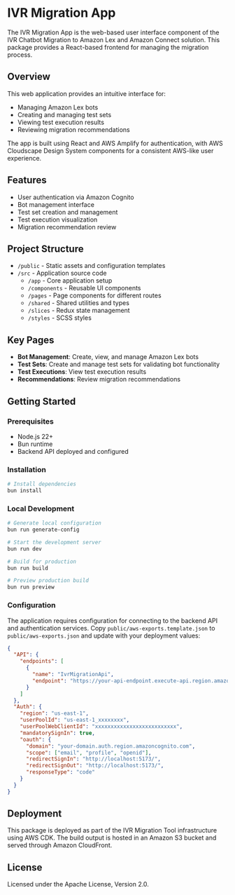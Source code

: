 # IVR Migration App

The IVR Migration App is the web-based user interface component of the IVR Chatbot Migration to Amazon Lex and Amazon Connect solution. This package provides a React-based frontend for managing the migration process.

## Overview

This web application provides an intuitive interface for:
- Managing Amazon Lex bots
- Creating and managing test sets
- Viewing test execution results
- Reviewing migration recommendations

The app is built using React and AWS Amplify for authentication, with AWS Cloudscape Design System components for a consistent AWS-like user experience.

## Features

- User authentication via Amazon Cognito
- Bot management interface
- Test set creation and management
- Test execution visualization
- Migration recommendation review

## Project Structure

- `/public` - Static assets and configuration templates
- `/src` - Application source code
  - `/app` - Core application setup
  - `/components` - Reusable UI components
  - `/pages` - Page components for different routes
  - `/shared` - Shared utilities and types
  - `/slices` - Redux state management
  - `/styles` - SCSS styles

## Key Pages

- **Bot Management**: Create, view, and manage Amazon Lex bots
- **Test Sets**: Create and manage test sets for validating bot functionality
- **Test Executions**: View test execution results
- **Recommendations**: Review migration recommendations

## Getting Started

### Prerequisites

- Node.js 22+
- Bun runtime
- Backend API deployed and configured

### Installation

```bash
# Install dependencies
bun install
```

### Local Development

```bash
# Generate local configuration
bun run generate-config

# Start the development server
bun run dev

# Build for production
bun run build

# Preview production build
bun run preview
```

### Configuration

The application requires configuration for connecting to the backend API and authentication services. Copy `public/aws-exports.template.json` to `public/aws-exports.json` and update with your deployment values:

```json
{
  "API": {
    "endpoints": [
      {
        "name": "IvrMigrationApi",
        "endpoint": "https://your-api-endpoint.execute-api.region.amazonaws.com"
      }
    ]
  },
  "Auth": {
    "region": "us-east-1",
    "userPoolId": "us-east-1_xxxxxxxx",
    "userPoolWebClientId": "xxxxxxxxxxxxxxxxxxxxxxxxxx",
    "mandatorySignIn": true,
    "oauth": {
      "domain": "your-domain.auth.region.amazoncognito.com",
      "scope": ["email", "profile", "openid"],
      "redirectSignIn": "http://localhost:5173/",
      "redirectSignOut": "http://localhost:5173/",
      "responseType": "code"
    }
  }
}
```

## Deployment

This package is deployed as part of the IVR Migration Tool infrastructure using AWS CDK. The build output is hosted in an Amazon S3 bucket and served through Amazon CloudFront.

## License

Licensed under the Apache License, Version 2.0.